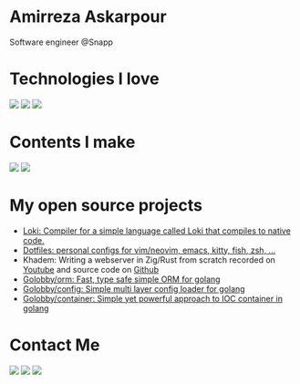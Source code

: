 # Amirreza Askarpour
Software engineer @Snapp

# Technologies I love
[![](https://img.shields.io/badge/-go-black?style=for-the-badge&logo=go)](https://go.dev/)
[![](https://img.shields.io/badge/-zig-black?style=for-the-badge&logo=zig)](https://www.ziglang.org/)
[![](https://img.shields.io/badge/-rust-black?style=for-the-badge&logo=rust)](https://www.rust-lang.org/)


# Contents I make
[![](https://img.shields.io/badge/-youtube-black?style=for-the-badge&logo=youtube)](https://www.youtube.com/c/AmirrezaAsk)
[![](https://img.shields.io/badge/-medium-black?style=for-the-badge&logo=medium)](https://medium.com/@amirrezaask)

# My open source projects
- [Loki: Compiler for a simple language called Loki that compiles to native code.](https://github.com/amirrezaask/loki) 
- [Dotfiles: personal configs for vim/neovim, emacs, kitty, fish, zsh, ...](https://github.com/amirrezaask/dotfiles)
- Khadem: Writing a webserver in Zig/Rust from scratch recorded on [Youtube](https://www.youtube.com/playlist?list=PLS87DlLl8etzu2yg5c6a8dDB3wntFsRcj)  and source code on [Github](https://github.com/amirrezaask/khadem) 
- [Golobby/orm: Fast, type safe simple ORM for golang](https://github.com/golobby/orm)
- [Golobby/config: Simple multi layer config loader for golang](https://github.com/golobby/config)
- [Golobby/container: Simple yet powerful approach to IOC container in golang](https://github.com/golobby/container)


# Contact Me
[![](https://img.shields.io/badge/-Mail-black?style=for-the-badge&logo=gmail)](mailto:raskarpour@gmail.com)
[![](https://img.shields.io/badge/-Twitter-black?style=for-the-badge&logo=twitter)](https://twitter.com/amirrezaask)
[![](https://img.shields.io/badge/-LinkedIn-black?style=for-the-badge&logo=linkedin)](https://linkedin.com/in/amirreza-askarpour)
